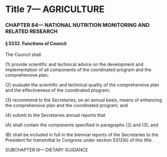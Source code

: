 
# Title 7— AGRICULTURE
### CHAPTER 84— NATIONAL NUTRITION MONITORING AND RELATED RESEARCH
#### § 5332. Functions of Council

The Council shall

(1) provide scientific and technical advice on the development and implementation of all components of the coordinated program and the comprehensive plan;

(2) evaluate the scientific and technical quality of the comprehensive plan and the effectiveness of the coordinated program;

(3) recommend to the Secretaries, on an annual basis, means of enhancing the comprehensive plan and the coordinated program; and

(4) submit to the Secretaries annual reports that

(A) shall contain the components specified in paragraphs (2) and (3); and

(B) shall be included in full in the biennial reports of the Secretaries to the President for transmittal to Congress under section 5312(b) of this title .

SUBCHAPTER III— DIETARY GUIDANCE
